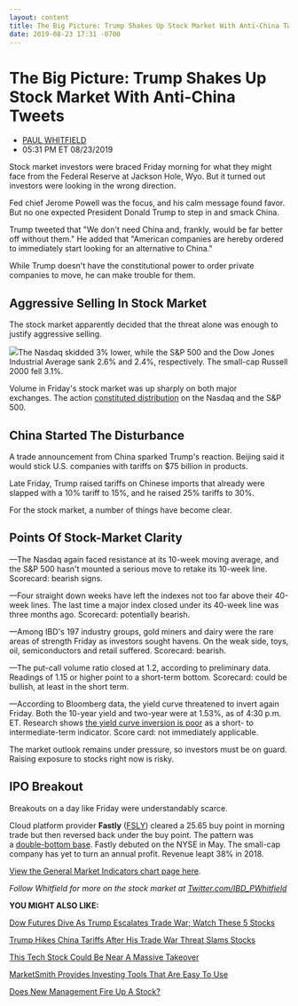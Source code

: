 ```yaml
---
layout: content
title: The Big Picture: Trump Shakes Up Stock Market With Anti-China Tweets
date: 2019-08-23 17:31 -0700
---
```



The Big Picture: Trump Shakes Up Stock Market With Anti-China Tweets
=====================================================================




* [PAUL WHITFIELD](https://www.investors.com/author/whitfieldp/ "Posts by PAUL WHITFIELD")
* 05:31 PM ET 08/23/2019




Stock market investors were braced Friday morning for what they might face from the Federal Reserve at Jackson Hole, Wyo. But it turned out investors were looking in the wrong direction.




Fed chief Jerome Powell was the focus, and his calm message found favor. But no one expected President Donald Trump to step in and smack China.


Trump tweeted that "We don't need China and, frankly, would be far better off without them." He added that "American companies are hereby ordered to immediately start looking for an alternative to China."


While Trump doesn't have the constitutional power to order private companies to move, he can make trouble for them.


Aggressive Selling In Stock Market
----------------------------------


The stock market apparently decided that the threat alone was enough to justify aggressive selling.


![](https://www.investors.com/wp-content/uploads/2019/08/MP082319-248x300.jpg)The Nasdaq skidded 3% lower, while the S&P 500 and the Dow Jones Industrial Average sank 2.6% and 2.4%, respectively. The small-cap Russell 2000 fell 3.1%.


Volume in Friday's stock market was up sharply on both major exchanges. The action [constituted distribution](https://www.investors.com/how-to-invest/investors-corner/how-to-spot-stock-market-tops-track-the-distribution-days/) on the Nasdaq and the S&P 500.


China Started The Disturbance
-----------------------------


A trade announcement from China sparked Trump's reaction. Beijing said it would stick U.S. companies with tariffs on $75 billion in products.


Late Friday, Trump raised tariffs on Chinese imports that already were slapped with a 10% tariff to 15%, and he raised 25% tariffs to 30%.


For the stock market, a number of things have become clear.


Points Of Stock-Market Clarity
------------------------------


—The Nasdaq again faced resistance at its 10-week moving average, and the S&P 500 hasn't mounted a serious move to retake its 10-week line. Scorecard: bearish signs.


—Four straight down weeks have left the indexes not too far above their 40-week lines. The last time a major index closed under its 40-week line was three months ago. Scorecard: potentially bearish.


—Among IBD's 197 industry groups, gold miners and dairy were the rare areas of strength Friday as investors sought havens. On the weak side, toys, oil, semiconductors and retail suffered. Scorecard: bearish.


—The put-call volume ratio closed at 1.2, according to preliminary data. Readings of 1.15 or higher point to a short-term bottom. Scorecard: could be bullish, at least in the short term.


—According to Bloomberg data, the yield curve threatened to invert again Friday. Both the 10-year yield and two-year were at 1.53%, as of 4:30 p.m. ET. Research shows [the yield curve inversion is poor](https://www.investors.com/how-to-invest/investors-corner/yield-curve-stock-market/) as a short- to intermediate-term indicator. Score card: not immediately applicable.


The market outlook remains under pressure, so investors must be on guard. Raising exposure to stocks right now is risky.


IPO Breakout
------------


Breakouts on a day like Friday were understandably scarce.


Cloud platform provider **Fastly** ([FSLY](https://research.investors.com/quote.aspx?symbol=FSLY)) cleared a 25.65 buy point in morning trade but then reversed back under the buy point. The pattern was a [double-bottom base](https://www.investors.com/how-to-invest/investors-corner/bullish-stock-patterns-are-sometimes-double-bottoms/). Fastly debuted on the NYSE in May. The small-cap company has yet to turn an annual profit. Revenue leapt 38% in 2018.


[View the General Market Indicators chart page here](https://www.investors.com/wp-content/uploads/2019/08/GMI_082619.pdf).


*Follow Whitfield for more on the stock market at [Twitter.com/IBD\_PWhitfield](https://twitter.com/IBD_PWhitfield)*


**YOU MIGHT ALSO LIKE:**


[Dow Futures Dive As Trump Escalates Trade War; Watch These 5 Stocks](https://www.investors.com/market-trend/stock-market-today/dow-jones-futures-china-trade-war-trumps-apple-stock-market-rally-fed-cuts-tesla-boeing-micron/)


[Trump Hikes China Tariffs After His Trade War Threat Slams Stocks](https://www.investors.com/news/economy/trump-vows-to-escalate-china-trade-war-after-china-tariffs-dow-jones-dives/)


[This Tech Stock Could Be Near A Massive Takeover](https://www.investors.com/news/technology/biotech-company-amgen-could-near-deal-acquire-alexion-pharma/)


[MarketSmith Provides Investing Tools That Are Easy To Use](https://marketsmith.investors.com/?src=A012BF)


[Does New Management Fire Up A Stock?](https://www.investors.com/how-to-invest/investors-corner/best-ceos-growth-stocks-do-new-leaders-produce-better-stock-market-returns/)


 




